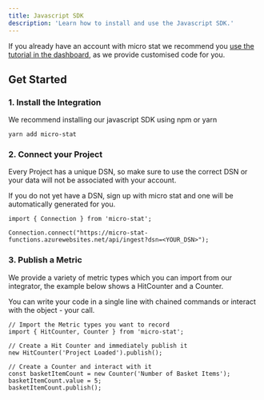 ```yaml
---
title: Javascript SDK
description: 'Learn how to install and use the Javascript SDK.'
---
```


If you already have an account with micro stat we recommend you [use the tutorial in the dashboard](https://www.portal.micro-stat.com/tutorial/modern-web), as we provide customised code for you.

## Get Started
### 1. Install the Integration
We recommend installing our javascript SDK using npm or yarn

```
yarn add micro-stat
```

### 2. Connect your Project
Every Project has a unique DSN, so make sure to use the correct DSN or your data will not be associated with your account.

If you do not yet have a DSN, sign up with micro stat and one will be automatically generated for you.

```
import { Connection } from 'micro-stat';

Connection.connect("https://micro-stat-functions.azurewebsites.net/api/ingest?dsn=<YOUR_DSN>");
```

### 3. Publish a Metric
We provide a variety of metric types which you can import from our integrator, the example below shows a HitCounter and a Counter.

You can write your code in a single line with chained commands or interact with the object - your call.

```
// Import the Metric types you want to record
import { HitCounter, Counter } from 'micro-stat';

// Create a Hit Counter and immediately publish it
new HitCounter('Project Loaded').publish();

// Create a Counter and interact with it
const basketItemCount = new Counter('Number of Basket Items');
basketItemCount.value = 5;
basketItemCount.publish();
```


